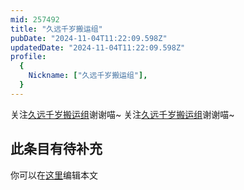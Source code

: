 ```yaml
---
mid: 257492
title: "久远千岁搬运组"
pubDate: "2024-11-04T11:22:09.598Z"
updatedDate: "2024-11-04T11:22:09.598Z"
profile:
  {
    Nickname: ["久远千岁搬运组"],
  }
---
```


关注[久远千岁搬运组](https://space.bilibili.com/257492)谢谢喵~ 关注[久远千岁搬运组](https://space.bilibili.com/257492)谢谢喵~

## 此条目有待补充
你可以在[这里](https://github.com/Yuhanawa/VTuber.ICU-Content/edit/master/v/久远千岁搬运组/index.md)编辑本文
